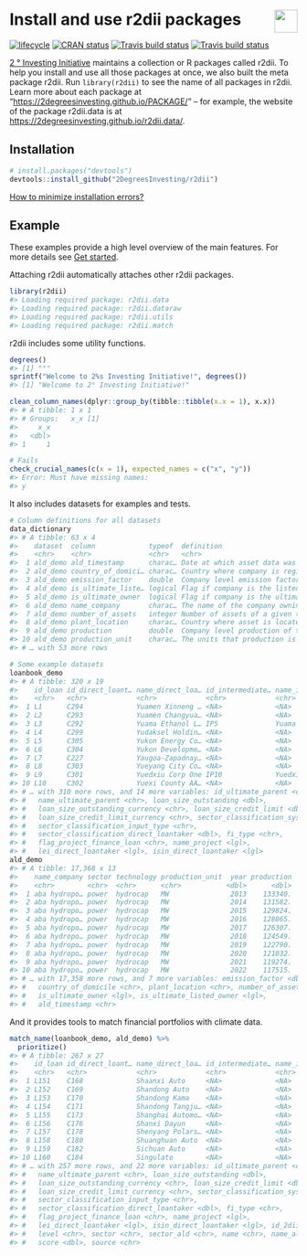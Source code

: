 
<!-- README.md is generated from README.Rmd. Please edit that file -->

# <img src="https://i.imgur.com/3jITMq8.png" align="right" height=40 /> Install and use r2dii packages

<!-- badges: start -->

[![lifecycle](https://img.shields.io/badge/lifecycle-experimental-orange.svg)](https://www.tidyverse.org/lifecycle/#experimental)
[![CRAN
status](https://www.r-pkg.org/badges/version/r2dii)](https://CRAN.R-project.org/package=r2dii)
[![Travis build
status](https://travis-ci.org/2DegreesInvesting/r2dii.svg?branch=master)](https://travis-ci.org/2DegreesInvesting/r2dii)
[![Travis build
status](https://travis-ci.com/2degreesinvesting/r2dii.svg?branch=master)](https://travis-ci.com/2degreesinvesting/r2dii)
<!-- badges: end -->

[2 ° Investing Initiative](https://2degrees-investing.org/) maintains a
collection or R packages called r2dii. To help you install and use all
those packages at once, we also built the meta package r2dii. Run
`library(r2dii)` to see the name of all packages in r2dii. Learn more
about each package at “<https://2degreesinvesting.github.io/PACKAGE/>” –
for example, the website of the package r2dii.data is at
<https://2degreesinvesting.github.io/r2dii.data/>.

## Installation

``` r
# install.packages("devtools")
devtools::install_github("2DegreesInvesting/r2dii")
```

[How to minimize installation
errors?](https://gist.github.com/maurolepore/a0187be9d40aee95a43f20a85f4caed6#installation)

## Example

These examples provide a high level overview of the main features. For
more details see [Get started](articles/r2dii.html).

Attaching r2dii automatically attaches other r2dii packages.

``` r
library(r2dii)
#> Loading required package: r2dii.data
#> Loading required package: r2dii.dataraw
#> Loading required package: r2dii.utils
#> Loading required package: r2dii.match
```

r2dii includes some utility functions.

``` r
degrees()
#> [1] "°"
sprintf("Welcome to 2%s Investing Initiative!", degrees())
#> [1] "Welcome to 2° Investing Initiative!"

clean_column_names(dplyr::group_by(tibble::tibble(x.x = 1), x.x))
#> # A tibble: 1 x 1
#> # Groups:   x_x [1]
#>     x_x
#>   <dbl>
#> 1     1

# Fails
check_crucial_names(c(x = 1), expected_names = c("x", "y"))
#> Error: Must have missing names:
#> y
```

It also includes datasets for examples and tests.

``` r
# Column definitions for all datasets
data_dictionary
#> # A tibble: 63 x 4
#>    dataset  column             typeof  definition                               
#>    <chr>    <chr>              <chr>   <chr>                                    
#>  1 ald_demo ald_timestamp      charac… Date at which asset data was pulled from…
#>  2 ald_demo country_of_domici… charac… Country where company is registered      
#>  3 ald_demo emission_factor    double  Company level emission factor of the tec…
#>  4 ald_demo is_ultimate_liste… logical Flag if company is the listed ultimate p…
#>  5 ald_demo is_ultimate_owner  logical Flag if company is the ultimate parent i…
#>  6 ald_demo name_company       charac… The name of the company owning the asset 
#>  7 ald_demo number_of_assets   integer Number of assets of a given technology o…
#>  8 ald_demo plant_location     charac… Country where asset is located           
#>  9 ald_demo production         double  Company level production of the technolo…
#> 10 ald_demo production_unit    charac… The units that production is measured in 
#> # … with 53 more rows

# Some example datasets
loanbook_demo
#> # A tibble: 320 x 19
#>    id_loan id_direct_loant… name_direct_loa… id_intermediate… name_intermedia…
#>    <chr>   <chr>            <chr>            <chr>            <chr>           
#>  1 L1      C294             Yuamen Xinneng … <NA>             <NA>            
#>  2 L2      C293             Yuamen Changyua… <NA>             <NA>            
#>  3 L3      C292             Yuama Ethanol L… IP5              Yuama Inc.      
#>  4 L4      C299             Yudaksel Holdin… <NA>             <NA>            
#>  5 L5      C305             Yukon Energy Co… <NA>             <NA>            
#>  6 L6      C304             Yukon Developme… <NA>             <NA>            
#>  7 L7      C227             Yaugoa-Zapadnay… <NA>             <NA>            
#>  8 L8      C303             Yueyang City Co… <NA>             <NA>            
#>  9 L9      C301             Yuedxiu Corp One IP10             Yuedxiu Group   
#> 10 L10     C302             Yuexi County AA… <NA>             <NA>            
#> # … with 310 more rows, and 14 more variables: id_ultimate_parent <chr>,
#> #   name_ultimate_parent <chr>, loan_size_outstanding <dbl>,
#> #   loan_size_outstanding_currency <chr>, loan_size_credit_limit <dbl>,
#> #   loan_size_credit_limit_currency <chr>, sector_classification_system <chr>,
#> #   sector_classification_input_type <chr>,
#> #   sector_classification_direct_loantaker <dbl>, fi_type <chr>,
#> #   flag_project_finance_loan <chr>, name_project <lgl>,
#> #   lei_direct_loantaker <lgl>, isin_direct_loantaker <lgl>
ald_demo
#> # A tibble: 17,368 x 13
#>    name_company sector technology production_unit  year production
#>    <chr>        <chr>  <chr>      <chr>           <dbl>      <dbl>
#>  1 aba hydropo… power  hydrocap   MW               2013    133340.
#>  2 aba hydropo… power  hydrocap   MW               2014    131582.
#>  3 aba hydropo… power  hydrocap   MW               2015    129824.
#>  4 aba hydropo… power  hydrocap   MW               2016    128065.
#>  5 aba hydropo… power  hydrocap   MW               2017    126307.
#>  6 aba hydropo… power  hydrocap   MW               2018    124549.
#>  7 aba hydropo… power  hydrocap   MW               2019    122790.
#>  8 aba hydropo… power  hydrocap   MW               2020    121032.
#>  9 aba hydropo… power  hydrocap   MW               2021    119274.
#> 10 aba hydropo… power  hydrocap   MW               2022    117515.
#> # … with 17,358 more rows, and 7 more variables: emission_factor <dbl>,
#> #   country_of_domicile <chr>, plant_location <chr>, number_of_assets <dbl>,
#> #   is_ultimate_owner <lgl>, is_ultimate_listed_owner <lgl>,
#> #   ald_timestamp <chr>
```

And it provides tools to match financial portfolios with climate data.

``` r
match_name(loanbook_demo, ald_demo) %>% 
  prioritize()
#> # A tibble: 267 x 27
#>    id_loan id_direct_loant… name_direct_loa… id_intermediate… name_intermedia…
#>    <chr>   <chr>            <chr>            <chr>            <chr>           
#>  1 L151    C168             Shaanxi Auto     <NA>             <NA>            
#>  2 L152    C169             Shandong Auto    <NA>             <NA>            
#>  3 L153    C170             Shandong Kama    <NA>             <NA>            
#>  4 L154    C171             Shandong Tangju… <NA>             <NA>            
#>  5 L155    C173             Shanghai Automo… <NA>             <NA>            
#>  6 L156    C176             Shanxi Dayun     <NA>             <NA>            
#>  7 L157    C178             Shenyang Polars… <NA>             <NA>            
#>  8 L158    C180             Shuanghuan Auto  <NA>             <NA>            
#>  9 L159    C182             Sichuan Auto     <NA>             <NA>            
#> 10 L160    C184             Singulato        <NA>             <NA>            
#> # … with 257 more rows, and 22 more variables: id_ultimate_parent <chr>,
#> #   name_ultimate_parent <chr>, loan_size_outstanding <dbl>,
#> #   loan_size_outstanding_currency <chr>, loan_size_credit_limit <dbl>,
#> #   loan_size_credit_limit_currency <chr>, sector_classification_system <chr>,
#> #   sector_classification_input_type <chr>,
#> #   sector_classification_direct_loantaker <dbl>, fi_type <chr>,
#> #   flag_project_finance_loan <chr>, name_project <lgl>,
#> #   lei_direct_loantaker <lgl>, isin_direct_loantaker <lgl>, id_2dii <chr>,
#> #   level <chr>, sector <chr>, sector_ald <chr>, name <chr>, name_ald <chr>,
#> #   score <dbl>, source <chr>
```
